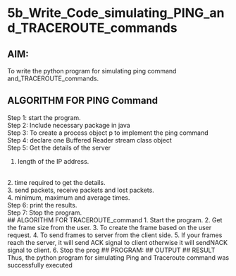 # 5b_Write_Code_simulating_PING_and_TRACEROUTE_commands
## AIM:
To write the python program for simulating ping command and_TRACEROUTE_commands.
## ALGORITHM FOR PING Command
Step 1: start the program.
<BR>
Step 2: Include necessary package in java 
<BR>
Step 3: To create a process object p to implement the ping command
<BR>
Step 4: declare one Buffered Reader stream class object
<BR>
Step 5: Get the details of the server
<BR>
 1. length of the IP address.
 <BR>
 2. time required to get the details.
 <BR>
 3. send packets, receive packets and lost packets.
    <BR>
 4. minimum, maximum and average times.
 <BR>
Step 6: print the results.
<BR>
Step 7: Stop the program.
<BR>
## ALGORITHM FOR TRACEROUTE_command
1. Start the program.
2. Get the frame size from the user.
3. To create the frame based on the user request.
4. To send frames to server from the client side.
5. If your frames reach the server, it will send ACK signal to client
otherwise it will sendNACK signal to client.
6. Stop the prog
## PROGRAM:
## OUTPUT
## RESULT
Thus, the python program for simulating Ping and Traceroute command was successfully executed
